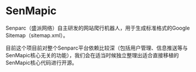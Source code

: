 SenMapic
========

Senparc（盛派网络）自主研发的网站爬行机器人，用于生成标准格式的Google Sitemap（sitemap.xml）。

目前这个项目前对整个Senparc平台依赖比较深（包括用户管理、信息推送等与SenMapic核心无关的功能），我们会在适当时候独立整理出适合直接移植的SenMapic核心代码进行开源。
